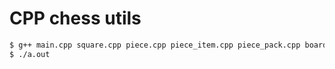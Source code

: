 # CPP chess utils

```bash
$ g++ main.cpp square.cpp piece.cpp piece_item.cpp piece_pack.cpp board.cpp
$ ./a.out
```
